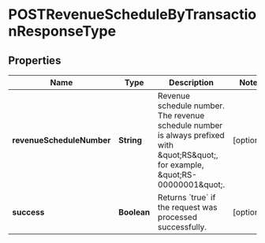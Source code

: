 
# POSTRevenueScheduleByTransactionResponseType

## Properties
Name | Type | Description | Notes
------------ | ------------- | ------------- | -------------
**revenueScheduleNumber** | **String** | Revenue schedule number. The revenue schedule number is always prefixed with \&quot;RS\&quot;, for example, \&quot;RS-00000001\&quot;.  |  [optional]
**success** | **Boolean** | Returns &#x60;true&#x60; if the request was processed successfully.  |  [optional]



